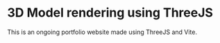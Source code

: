 # 3D Model rendering using ThreeJS

This is an ongoing portfolio website made using ThreeJS and Vite.
